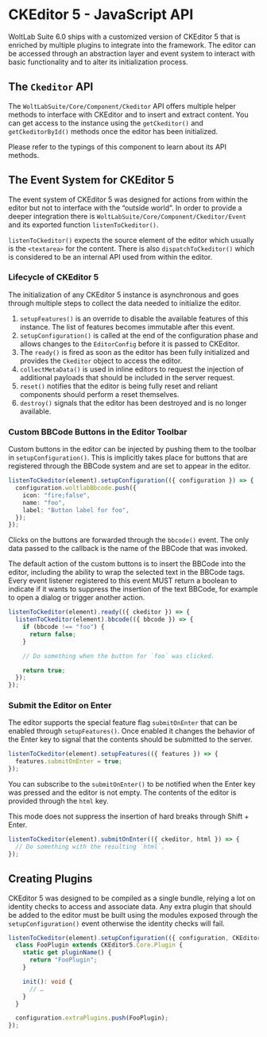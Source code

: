 # CKEditor 5 - JavaScript API

WoltLab Suite 6.0 ships with a customized version of CKEditor 5 that is enriched by multiple plugins to integrate into the framework.
The editor can be accessed through an abstraction layer and event system to interact with basic functionality and to alter its initialization process.

## The `Ckeditor` API

The `WoltLabSuite/Core/Component/Ckeditor` API offers multiple helper methods to interface with CKEditor and to insert and extract content.
You can get access to the instance using the `getCkeditor()` and `getCkeditorById()` methods once the editor has been initialized.

Please refer to the typings of this component to learn about its API methods.

## The Event System for CKEditor 5

The event system of CKEditor 5 was designed for actions from within the editor but not to interface with the “outside world”.
In order to provide a deeper integration there is `WoltLabSuite/Core/Component/Ckeditor/Event` and its exported function `listenToCkeditor()`.

`listenToCkeditor()` expects the source element of the editor which usually is the `<textarea>` for the content.
There is also `dispatchToCkeditor()` which is considered to be an internal API used from within the editor.

### Lifecycle of CKEditor 5

The initialization of any CKEditor 5 instance is asynchronous and goes through multiple steps to collect the data needed to initialize the editor.

1. `setupFeatures()` is an override to disable the available features of this instance. The list of features becomes immutable after this event.
2. `setupConfiguration()` is called at the end of the configuration phase and allows changes to the `EditorConfig` before it is passed to CKEditor.
3. The `ready()` is fired as soon as the editor has been fully initialized and provides the `Ckeditor` object to access the editor.
4. `collectMetaData()` is used in inline editors to request the injection of additional payloads that should be included in the server request.
5. `reset()` notifies that the editor is being fully reset and reliant components should perform a reset themselves.
6. `destroy()` signals that the editor has been destroyed and is no longer available.

### Custom BBCode Buttons in the Editor Toolbar

Custom buttons in the editor can be injected by pushing them to the toolbar in `setupConfiguration()`.
This is implicitly takes place for buttons that are registered through the BBCode system and are set to appear in the editor.

```ts
listenToCkeditor(element).setupConfiguration(({ configuration }) => {
  configuration.woltlabBbcode.push({
    icon: "fire;false",
    name: "foo",
    label: "Button label for foo",
  });
});
```

Clicks on the buttons are forwarded through the `bbcode()` event.
The only data passed to the callback is the name of the BBCode that was invoked.

The default action of the custom buttons is to insert the BBCode into the editor, including the ability to wrap the selected text in the BBCode tags.
Every event listener registered to this event MUST return a boolean to indicate if it wants to suppress the insertion of the text BBCode, for example to open a dialog or trigger another action.

```ts
listenToCkeditor(element).ready(({ ckeditor }) => {
  listenToCkeditor(element).bbcode(({ bbcode }) => {
    if (bbcode !== "foo") {
      return false;
    }

    // Do something when the button for `foo` was clicked.

    return true;
  });
});
```

### Submit the Editor on Enter

The editor supports the special feature flag `submitOnEnter` that can be enabled through `setupFeatures()`.
Once enabled it changes the behavior of the Enter key to signal that the contents should be submitted to the server.

```ts
listenToCkeditor(element).setupFeatures(({ features }) => {
  features.submitOnEnter = true;
});
```

You can subscribe to the `submitOnEnter()` to be notified when the Enter key was pressed and the editor is not empty.
The contents of the editor is provided through the `html` key.

This mode does not suppress the insertion of hard breaks through Shift + Enter.

```ts
listenToCkeditor(element).submitOnEnter(({ ckeditor, html }) => {
  // Do something with the resulting `html`.
});
```

## Creating Plugins

CKEditor 5 was designed to be compiled as a single bundle, relying a lot on identity checks to access and associate data.
Any extra plugin that should be added to the editor must be built using the modules exposed through the `setupConfiguration()` event otherwise the identity checks will fail.

```ts
listenToCkeditor(element).setupConfiguration(({ configuration, CKEditor5 }) => {
  class FooPlugin extends CKEditor5.Core.Plugin {
    static get pluginName() {
      return "FooPlugin";
    }

    init(): void {
      // …
    }
  }

  configuration.extraPlugins.push(FooPlugin);
});
```
